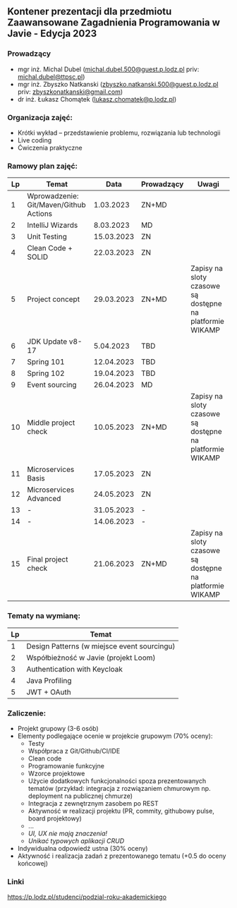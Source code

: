 ## Kontener prezentacji dla przedmiotu Zaawansowane Zagadnienia Programowania w Javie - Edycja 2023

### Prowadzący 
- mgr inż. Michal Dubel (michal.dubel.500@guest.p.lodz.pl priv: michal.dubel@ttpsc.pl)
- mgr inż. Zbyszko Natkanski (zbyszko.natkanski.500@guest.p.lodz.pl priv: zbyszkonatkanski@gmail.com)
- dr inż. Łukasz Chomątek (lukasz.chomatek@p.lodz.pl)

### Organizacja zajęć:
- Krótki wykład – przedstawienie problemu, rozwiązania lub technologii
- Live coding
- Ćwiczenia praktyczne

### Ramowy plan zajęć: 
Lp | Temat | Data | Prowadzący | Uwagi
--- | --- | --- | --- | --- 
1 | Wprowadzenie: Git/Maven/Github Actions | 1.03.2023 | ZN+MD |
2 | IntelliJ Wizards | 8.03.2023 | MD |
3 | Unit Testing  | 15.03.2023 | ZN |
4 | Clean Code + SOLID | 22.03.2023 | ZN |
5 | Project concept | 29.03.2023 | ZN+MD | Zapisy na sloty czasowe są dostępne na platformie WIKAMP
6 | JDK Update v8-17 | 5.04.2023 | TBD | 
7 | Spring 101 | 12.04.2023 | TBD |
8 | Spring 102 | 19.04.2023 | TBD |
9 | Event sourcing | 26.04.2023 | MD |
10 | Middle project check | 10.05.2023 | ZN+MD | Zapisy na sloty czasowe są dostępne na platformie WIKAMP
11 | Microservices Basis | 17.05.2023 | ZN | 
12 | Microservices Advanced | 24.05.2023 | ZN |
13 | - | 31.05.2023 | - | 
14 | - | 14.06.2023 | - |
15 | Final project check | 21.06.2023 | ZN+MD | Zapisy na sloty czasowe są dostępne na platformie WIKAMP

### Tematy na wymianę:
Lp | Temat 
--- | --- 
1 | Design Patterns (w miejsce event sourcingu)
2 | Współbieżność w Javie (projekt Loom)
3 | Authentication with Keycloak
4 | Java Profiling
5 | JWT + OAuth



### Zaliczenie:
- Projekt grupowy (3-6 osób)
- Elementy podlegające ocenie w projekcie grupowym (70% oceny):
  - Testy
  - Współpraca z Git/Github/CI/IDE
  - Clean code
  - Programowanie funkcyjne
  - Wzorce projektowe
  - Użycie dodatkowych funkcjonalności spoza prezentowanych tematów (przykład: integracja z rozwiązaniem chmurowym np. deployment na publicznej chmurze)
  - Integracja z zewnętrznym zasobem po REST
  - Aktywność w realizacji projektu (PR, commity, githubowy pulse, board projektowy)
  - ...
  - *UI, UX nie mają znaczenia!*
  - *Unikać typowych aplikacji CRUD*
- Indywidualna odpowiedź ustna (30% oceny)
- Aktywność i realizacja zadań z prezentowanego tematu (+0.5 do oceny końcowej)

### Linki
https://p.lodz.pl/studenci/podzial-roku-akademickiego
